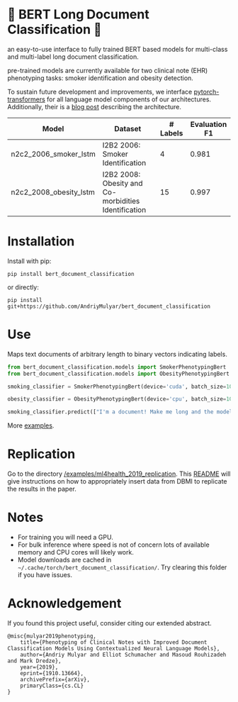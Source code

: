 # :book: BERT Long Document Classification :book:
an easy-to-use interface to fully trained BERT based models for multi-class and multi-label long document classification.

pre-trained models are currently available for two clinical note (EHR) phenotyping tasks: smoker identification and obesity detection.

To sustain future development and improvements, we interface [pytorch-transformers](https://github.com/huggingface/pytorch-transformers)
for all language model components of our architectures. Additionally, their is a [blog post](http://andriymulyar.com/blog/bert-document-classification) describing the architecture.

| Model             |          Dataset |  # Labels |  Evaluation F1 |
|-------------------|------------------|--------|----------|
|   n2c2_2006_smoker_lstm   | I2B2 2006: Smoker Identification            | 4 |      0.981        |
| n2c2_2008_obesity_lstm | I2B2 2008: Obesity and Co-morbidities Identification    | 15 |      0.997        |

# Installation

Install with pip:

```
pip install bert_document_classification
```

or directly:

```
pip install git+https://github.com/AndriyMulyar/bert_document_classification
```

# Use
Maps text documents of arbitrary length to binary vectors indicating labels.
```python
from bert_document_classification.models import SmokerPhenotypingBert
from bert_document_classification.models import ObesityPhenotypingBert

smoking_classifier = SmokerPhenotypingBert(device='cuda', batch_size=10) #defaults to GPU prediction

obesity_classifier = ObesityPhenotypingBert(device='cpu', batch_size=10) #or CPU if you would like.

smoking_classifier.predict(["I'm a document! Make me long and the model can still perform well!"])
```
More [examples](/examples).


# Replication
Go to the directory [/examples/ml4health_2019_replication](/examples/ml4health_2019_replication). This [README](/examples/ml4health_2019_replication/data/README.md) will
give instructions on how to appropriately insert data from DBMI to replicate the results in the paper. 

# Notes
- For training you will need a GPU.
- For bulk inference where speed is not of concern lots of available memory and CPU cores will likely work.
- Model downloads are cached in `~/.cache/torch/bert_document_classification/`. Try clearing this folder if you have issues.



# Acknowledgement
If you found this project useful, consider citing our extended abstract.

```
@misc{mulyar2019phenotyping,
    title={Phenotyping of Clinical Notes with Improved Document Classification Models Using Contextualized Neural Language Models},
    author={Andriy Mulyar and Elliot Schumacher and Masoud Rouhizadeh and Mark Dredze},
    year={2019},
    eprint={1910.13664},
    archivePrefix={arXiv},
    primaryClass={cs.CL}
}
```

